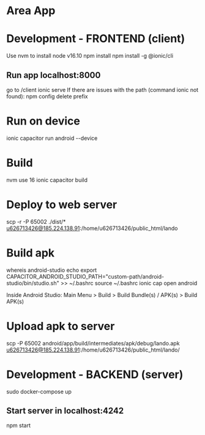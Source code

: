# Area App

# Development - FRONTEND (client)
Use nvm to install node v16.10
npm install
npm install -g @ionic/cli

## Run app localhost:8000
go to /client
ionic serve
If there are issues with the path (command ionic not found):
npm config delete prefix

# Run on device
ionic capacitor run android --device

# Build
nvm use 16
ionic capacitor build

# Deploy to web server
scp -r -P 65002 ./dist/* u626713426@185.224.138.91:/home/u626713426/public_html/lando

# Build apk
whereis android-studio
echo export CAPACITOR_ANDROID_STUDIO_PATH="custom-path/android-studio/bin/studio.sh" >> ~/.bashrc
source ~/.bashrc
ionic cap open android

Inside Android Studio:
Main Menu > Build > Build Bundle(s) / APK(s) > Build APK(s)

# Upload apk to server
scp -P 65002 android/app/build/intermediates/apk/debug/lando.apk u626713426@185.224.138.91:/home/u626713426/public_html/lando/

# Development - BACKEND (server)
sudo docker-compose up

## Start server in localhost:4242
npm start
